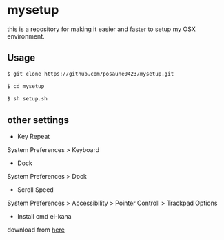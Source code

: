 # mysetup
this is a repository for making it easier and faster to setup my OSX environment.

## Usage

```bash
$ git clone https://github.com/posaune0423/mysetup.git

$ cd mysetup

$ sh setup.sh
```

## other settings

- Key Repeat

System Preferences > Keyboard

- Dock

System Preferences > Dock

- Scroll Speed

System Preferences > Accessibility > Pointer Controll > Trackpad Options

- Install cmd ei-kana

download from [here](https://ei-kana.appspot.com/)
